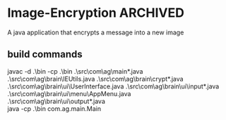 # Image-Encryption **ARCHIVED**
A java application that encrypts a message into a new image

## build commands
javac -d .\bin -cp .\bin .\src\com\ag\main\*.java .\src\com\ag\brain\IEUtils.java .\src\com\ag\brain\crypt\*.java .\src\com\ag\brain\ui\UserInterface.java .\src\com\ag\brain\ui\input\*.java .\src\com\ag\brain\ui\menu\AppMenu.java .\src\com\ag\brain\ui\output\*.java  
java -cp .\bin com.ag.main.Main
